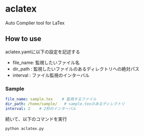 # aclatex
Auto Complier tool for LaTex

## How to use
aclatex.yamlに以下の設定を記述する
* file_name: 監視したいファイル名
* dir_path : 監視したいファイルのあるディレクトリへの絶対パス
* interval : ファイル監視のインターバル

### Sample
``` yaml
file_name: sample.tex    # 監視するファイル
dir_path: /home/sample/   # sample.texのあるディレクトリ
interval: 2    # 2秒のインターバル
```
続いて、以下のコマンドを実行
``` shell
python aclatex.py
```
